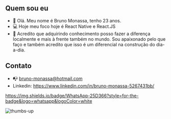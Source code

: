 ## Quem sou eu


* :wave: Olá. Meu nome é Bruno Monassa, tenho 23 anos.
* :computer: Hoje meu foco hoje é React Native e React.JS
* :dart: Acredito que adquirindo conhecimento posso fazer a diferença localmente e mais à frente também no mundo. Sou apaixonado pelo que faço e também acredito que isso é um diferencial na construção do dia-a-dia.


## Contato

* :mailbox_with_no_mail: bruno-monassa@hotmail.com
* Linkedin: https://www.linkedin.com/in/bruno-monassa-5267431bb/

https://img.shields.io/badge/WhatsApp-25D366?style=for-the-badge&logo=whatsapp&logoColor=white


![thumbs-up](https://user-images.githubusercontent.com/91953401/187507353-51142667-53b2-43ef-9204-629f07648fd5.gif)
